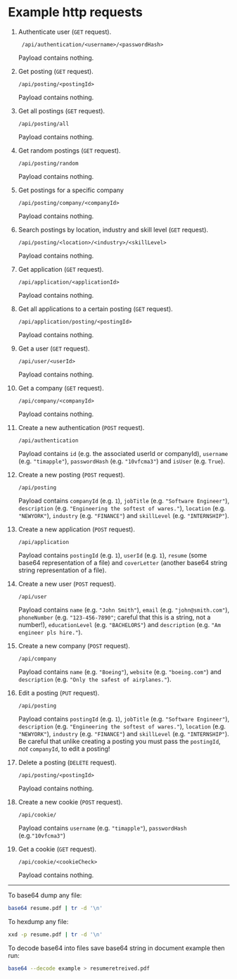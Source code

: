 # Example http requests

1. Authenticate user (`GET` request).

   ` /api/authentication/<username>/<passwordHash>`

   Payload contains nothing.

2. Get posting (`GET` request).

   `/api/posting/<postingId>`

   Payload contains nothing.

3. Get all postings (`GET` request).

   `/api/posting/all`

   Payload contains nothing.

4. Get random postings (`GET` request).

   `/api/posting/random`

   Payload contains nothing.

5. Get postings for a specific company
   
   `/api/posting/company/<companyId>`

   Payload contains nothing.

5. Search postings by location, industry and skill level (`GET` request).

   `/api/posting/<location>/<industry>/<skillLevel>`

   Payload contains nothing.

6. Get application (`GET` request).

   `/api/application/<applicationId>`

   Payload contains nothing.

7. Get all applications to a certain posting (`GET` request).

   `/api/application/posting/<postingId>`

   Payload contains nothing.

8. Get a user (`GET` request).

   `/api/user/<userId>`

   Payload contains nothing.

9. Get a company (`GET` request).

   `/api/company/<companyId>`

   Payload contains nothing.

10. Create a new authentication (`POST` request).

    `/api/authentication`

    Payload contains `id` (e.g. the associated userId or companyId), `username` (e.g. `"timapple"`), `passwordHash` (e.g.
    `"10vfcma3"`) and `isUser` (e.g. `True`).

11. Create a new posting (`POST` request).

    `/api/posting`

    Payload contains `companyId` (e.g. `1`), `jobTitle` (e.g. `"Software
    Engineer"`), `description` (e.g. `"Engineering the softest of wares."`),
    `location` (e.g. `"NEWYORK"`), `industry` (e.g. `"FINANCE"`) and `skillLevel`
    (e.g. `"INTERNSHIP"`).

12. Create a new application (`POST` request).

    `/api/application`

    Payload contains `postingId` (e.g. `1`), `userId` (e.g. `1`), `resume` (some
    base64 representation of a file) and `coverLetter` (another base64 string string
    representation of a file).

13. Create a new user (`POST` request).

    `/api/user`

    Payload contains `name` (e.g. `"John Smith"`), `email` (e.g.
    `"john@smith.com"`), `phoneNumber` (e.g. `"123-456-7890"`; careful that this
    is a string, not a number!), `educationLevel` (e.g. `"BACHELORS"`) and
    `description` (e.g. `"Am engineer pls hire."`).

14. Create a new company (`POST` request).

    `/api/company`

    Payload contains `name` (e.g. `"Boeing"`), `website` (e.g. `"boeing.com"`)
    and `description` (e.g. `"Only the safest of airplanes."`).

15. Edit a posting (`PUT` request).

    `/api/posting`

    Payload contains `postingId` (e.g. `1`), `jobTitle` (e.g. `"Software
    Engineer"`), `description` (e.g. `"Engineering the softest of wares."`),
    `location` (e.g. `"NEWYORK"`), `industry` (e.g. `"FINANCE"`) and
    `skillLevel` (e.g. `"INTERNSHIP"`). Be careful that unlike creating a
    posting you must pass the `postingId`, _not_ `companyId`, to edit a posting!

16. Delete a posting (`DELETE` request).

    `/api/posting/<postingId>`

    Payload contains nothing.

17. Create a new cookie (`POST` request).

    `/api/cookie/`

    Payload contains `username` (e.g. `"timapple"`), `passwordHash`
    (e.g.`"10vfcma3"`)

18. Get a cookie (`GET` request).

    `/api/cookie/<cookieCheck>`

    Payload contains nothing.

---
To base64 dump any file:
```bash
base64 resume.pdf | tr -d '\n'
```

To hexdump any file:
```bash
xxd -p resume.pdf | tr -d '\n'
```

To decode base64 into files save base64 string in document example then run:   
```bash
base64 --decode example > resumeretreived.pdf   
```
